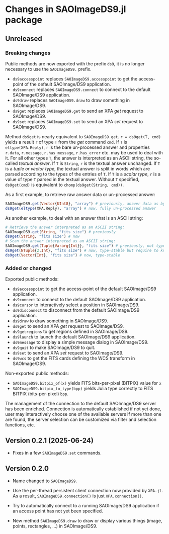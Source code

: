 # Changes in SAOImageDS9.jl package

## Unreleased

### Breaking changes

Public methods are now exported with the prefix `ds9`, it is no longer necessary to use
the `SAOImageDS9.` prefix.

- `ds9accesspoint` replaces `SAOImageDS9.accesspoint` to get the access-point of the
  default SAOImage/DS9 application.
- `ds9connect` replaces `SAOImageDS9.connect` to connect to the default SAOImage/DS9 application.
- `ds9draw` replaces `SAOImageDS9.draw` to draw something in SAOImage/DS9.
- `ds9get` replaces `SAOImageDS9.get` to send an XPA *get* request to SAOImage/DS9.
- `ds9set` replaces `SAOImageDS9.set` to send an XPA *set* request to SAOImage/DS9.

Method `ds9get` is nearly equivalent to `SAOImageDS9.get`. `r = ds9get(T, cmd)` yields a
result `r` of type `T` from the *get* command `cmd`. If `T` is `eltype(XPA.Reply)`, `r` is
the bare un-processed answer and properties `r.data`, `r.message`, `r.has_message`,
`r.has_error` etc. may be used to deal with it. For all other types `T`, the answer is
interpreted as an ASCII string, the so-called *textual answer*. If `T` is `String`, `r` is
the textual answer unchanged. If `T` is a *tuple or vector type*, the textual answer is
split in words which are parsed according to the types of the entries of `T`. If `T` is a
*scalar type*, `r` is a value of type `T` parsed in the textual answer. Without `T`
specified, `ds9get(cmd)` is equivalent to `chomp(ds9get(String, cmd))`.

As a first example, to retrieve raw answer data or un-processed answer:

```julia
SAOImageDS9.get(Vector{UInt8}, "array") # previously, answer data as bytes
ds9get(eltype(XPA.Reply), "array") # now, fully un-processed answer
```

As another example, to deal with an answer that is an ASCII string:

```julia
# Retrieve the answer interpreted as an ASCII string:
SAOImageDS9.get(String, "fits size") # previously
ds9get(String, "fits size") # now
# Scan the answer interpreted as an ASCII string:
SAOImageDS9.get(Tuple{Vararg{Int}}, "fits size") # previously, not type stable
ds9get(NTuple{2,Int}, "fits size") # now, type-stable but require to know N
ds9get(Vector{Int}, "fits size") # now, type-stable
```

### Added or changed

Exported public methods:

- `ds9accesspoint` to get the access-point of the default SAOImage/DS9 application.
- `ds9connect` to connect to the default SAOImage/DS9 application.
- `ds9cursor` to interactively select a position in SAOImage/DS9.
- `ds9disconnect` to disconnect from the default SAOImage/DS9 application.
- `ds9draw` to draw something in SAOImage/DS9.
- `ds9get` to send an XPA *get* request to SAOImage/DS9.
- `ds9getregions` to get regions defined in SAOImage/DS9.
- `ds9launch` to launch the default SAOImage/DS9 application.
- `ds9message` to display a simple message dialog in SAOImage/DS9.
- `ds9quit` to make SAOImage/DS9 to quit.
- `ds9set` to send an XPA *set* request to SAOImage/DS9.
- `ds9wcs` to get the FITS cards defining the WCS transform in SAOImage/DS9.

Non-exported public methods:

- `SAOImageDS9.bitpix_of(x)` yields FITS bits-per-pixel (BITPIX) value for `x`
- `SAOImageDS9.bitpix_to_type(bpp)` yields Julia type correctly to FITS BITPIX (bits-per-pixel)
  `bpp`.

The management of the connection to the default SAOImage/DS9 server has been enriched.
Connection is automatically established if not yet done, user may interactively choose one
of the available servers if more than one are found, the server selection can be
customized via filter and selection functions, etc.

## Version 0.2.1 (2025-06-24)

- Fixes in a few `SAOImageDS9.set` commands.

## Version 0.2.0

- Name changed to `SAOImageDS9`.

- Use the per-thread persistent client connection now provided by `XPA.jl`.
  As a result, `SAOImageDS9.connection()` is just `XPA.connection()`.

- Try to automatically connect to a running SAOImage/DS9 application if an
  access point has not yet been specified.

- New method `SAOImageDS9.draw` to draw or display various things (image,
  points, rectangles, ...) in SAOImage/DS9.
